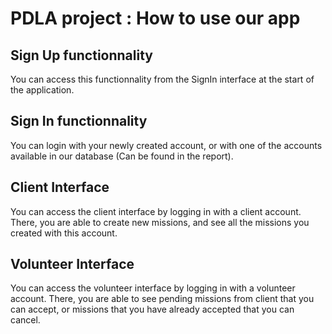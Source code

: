# PDLA project : How to use our app


## Sign Up functionnality

You can access this functionnality from the SignIn interface at the start of the application.

## Sign In functionnality

You can login with your newly created account, or with one of the accounts available in our database (Can be found in the report).

## Client Interface

You can access the client interface by logging in with a client account. There, you are able to create new missions, and see all the missions you created with this account.

## Volunteer Interface

You can access the volunteer interface by logging in with a volunteer account. There, you are able to see pending missions from client that you can accept, or missions that you have already accepted that you can cancel.
